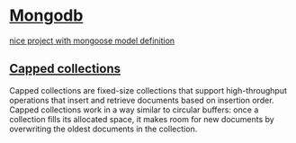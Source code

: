 # [Mongodb](https://docs.mongodb.com/manual/introduction/)
[nice project with mongoose model definition](https://github.com/madhums/node-express-mongoose-demo/tree/master/app/models)

## [Capped collections](https://docs.mongodb.com/manual/core/capped-collections/)
Capped collections are fixed-size collections that support high-throughput operations that insert and retrieve documents based on insertion order. Capped collections work in a way similar to circular buffers: once a collection fills its allocated space, it makes room for new documents by overwriting the oldest documents in the collection.
